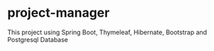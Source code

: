 # project-manager
This project using Spring Boot, Thymeleaf, Hibernate, Bootstrap and Postgresql Database

